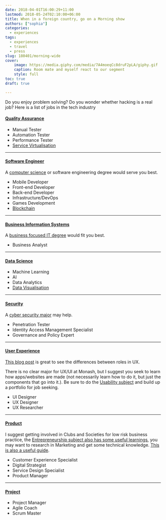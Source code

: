 ```yaml
---
date: 2018-04-01T16:00:29+11:00
lastmod: 2018-05-24T02:10:00+06:00
title: When in a foreign country, go on a Morning show
authors: ["sophia"]
categories:
  - experiences
tags:
  - experiences
  - travel
  - press
slug: 180401/morning-wide
cover: 
    image: https://media.giphy.com/media/7A4moeqCc8druF2pLA/giphy.gif
    caption: Room mate and myself react to our segment
    style: full
toc: true
draft: true

---
```


Do you enjoy problem solving? Do you wonder whether hacking is a real job? Here is a list of jobs in the tech industry

#### [Quality Assurance](http://www.careers.jnj.com/quality-assurance)

- Manual Tester
- Automation Tester
- Performance Tester
- [Service Virtualisation](https://smartbear.com/learn/software-testing/what-is-service-virtualization/)

---

#### [Software Engineer](https://www.computerscienceonline.org/software-engineering/)

A [computer science](https://www.monash.edu/study/courses/find-a-course/2019/computer-science-c2001?domestic=true) or software engineering degree would serve you best.

- Mobile Developer
- Front-end Developer
- Back-end Developer
- Infrastructure/DevOps
- Games Development
- [Blockchain](https://github.com/Web3-Melbourne/learning-resources)


---

#### [Business Information Systems](https://www.villanovau.com/resources/business-analysis/business-analyst-job-description/#.W5CrqJP-jUI)

A [business focused IT degree](https://www.monash.edu/study/courses/find-a-course/2019/information-technology-c2000?domestic=true#overview-1,Business_information_systems) would fit you best.

- Business Analyst

---

#### [Data Science](https://www.mastersindatascience.org/careers/data-scientist/)
- Machine Learning
- AI
- Data Analytics
- [Data Visualisation](https://infogram.com/page/data-visualization)

---

#### [Security](https://www.cybersecurityeducation.org/careers/)

A [cyber security major](https://www.monash.edu/study/courses/find-a-course/2019/information-technology-c2000?domestic=true#overview-1,Cybersecurity) may help.

- Penetration Tester
- Identity Access Management Specialist
- Governance and Policy Expert

---

#### [User Experience](https://dynomapper.com/blog/19-ux/176-ux-careers)

[This blog post](https://uxdesign.cc/the-spectrum-of-digital-design-roles-in-2018-3286390a9966) is great to see the differences between roles in UX.

There is no clear major for UX/UI at Monash, but I suggest you seek to learn how apps/websites are made (not necessarily learn how to do it, but just the components that go into it.). Be sure to do the [Usability subject](http://www.monash.edu/pubs/2018handbooks/units/FIT3175.html) and build up a portfolio for job seeking.

- UI Designer
- UX Designer
- UX Researcher

---

#### [Product](https://www.smartsheet.com/all-about-careers-product-management)

I suggest getting involved in Clubs and Societies for low risk business practice, the [Entrepreneurship subject also has some useful learnings](http://www.monash.edu/pubs/2018handbooks/units/FIT3134.html), you may want to research in Marketing and get some technical knowledge. [This is also a useful guide](https://www.atlassian.com/agile/product-management).

- Customer Experience Specialist
- Digital Strategist
- Service Design Specialist
- Product Manager

---

#### [Project](https://www.project-skills.com/whats-the-career-path-of-a-project-manager/)

- Project Manager
- Agile Coach
- Scrum Master
